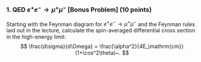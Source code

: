### 1. **QED $e^+e^- \to\mu^+\mu^-$** \[Bonus Problem\] (10 points)

Starting with the Feynman diagram for $e^+e^-\to\mu^+\mu^-$ and the Feynman rules laid out in the lecture, calculate the spin-averaged differential cross section in the high-energy limit:
$$
\frac{d\sigma}{d\Omega} = \frac{\alpha^2}{4E_\mathrm{cm}}(1+\cos^2\theta)~.
$$


